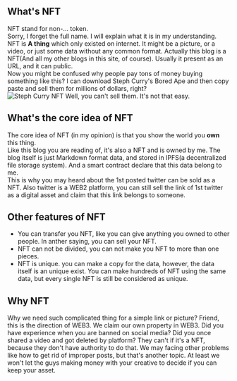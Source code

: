 ## What's NFT

NFT stand for non-... token.  
Sorry, I forget the full name. I will explain what it is in my understanding.
NFT is **A thing** which only existed on internet. It might be a picture, or a video, or just some data without any common format. Actually this blog is a NFT(And all my other blogs in this site, of course). Usually it present as an URL, and it can public.  
Now you might be confused why people pay tons of money buying something like this? I can download Steph Curry's Bored Ape and then copy paste and sell them for millions of dollars, right?  
![Steph Curry NFT](https://img.seadn.io/files/1785ed896f906e8ab9618bea3b90ecaa.png?fit=max&w=1000)
Well, you can't sell them. It's not that easy.  
## What's the core idea of NFT
The core idea of NFT (in my opinion) is that you show the world you **own** this thing.  
Like this blog you are reading of, it's also a NFT and is owned by me. The blog itself is just Markdown format data, and stored in IPFS(a decentralized file storage system). And a smart contract declare that this data belong to me.   
This is why you may heard about the 1st posted twitter can be sold as a NFT. Also twitter is a WEB2 platform, you can still sell the link of 1st twitter as a digital asset and claim that this link belongs to someone.

## Other features of NFT
- You can transfer you NFT, like you can give anything you owned to other people. In anther saying, you can sell your NFT.
- NFT can not be divided, you can not make you NFT to more than one pieces.
- NFT is unique. you can make a copy for the data, however, the data itself is an unique exist. You can make hundreds of NFT using the same data, but every single NFT is still be considered as unique.
  
## Why NFT
Why we need such complicated thing for a simple link or picture? Friend, this is the direction of WEB3. We claim our own property in WEB3. Did you have experience when you are banned on social media? Did you once shared a video and got deleted by platform? They can't if it's a NFT, because they don't have authority to do that. We may facing other problems like how to get rid of improper posts, but that's another topic. At least we won't let the guys making money with your creative to decide if you can keep your asset.